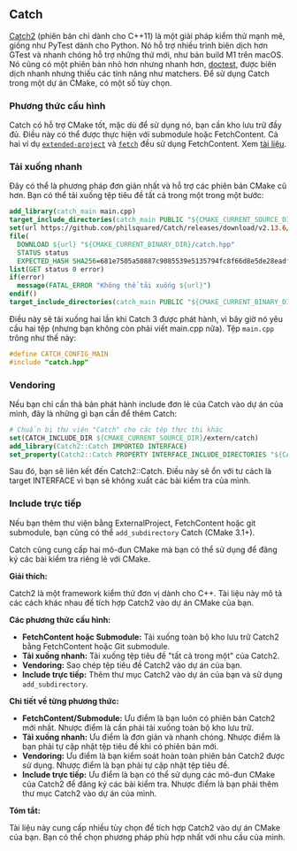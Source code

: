 ## Catch

[Catch2] (phiên bản chỉ dành cho C++11) là một giải pháp kiểm thử mạnh mẽ, giống như PyTest dành cho Python. Nó hỗ trợ nhiều trình biên dịch hơn GTest và nhanh chóng hỗ trợ những thứ mới, như bản build M1 trên macOS. Nó cũng có một phiên bản nhỏ hơn nhưng nhanh hơn, [doctest](https://github.com/onqtam/doctest), được biên dịch nhanh nhưng thiếu các tính năng như matchers. Để sử dụng Catch trong một dự án CMake, có một số tùy chọn.

### Phương thức cấu hình

Catch có hỗ trợ CMake tốt, mặc dù để sử dụng nó, bạn cần kho lưu trữ đầy đủ. Điều này có thể được thực hiện với submodule hoặc FetchContent. Cả hai ví dụ [`extended-project`](https://gitlab.com/CLIUtils/modern-cmake/-/tree/master/examples/extended-project) và [`fetch`](https://gitlab.com/CLIUtils/modern-cmake/-/tree/master/examples/fetch) đều sử dụng FetchContent. Xem [tài liệu](https://github.com/catchorg/Catch2/blob/v2.x/docs/cmake-integration.md#top).

### Tải xuống nhanh

Đây có thể là phương pháp đơn giản nhất và hỗ trợ các phiên bản CMake cũ hơn. Bạn có thể tải xuống tệp tiêu đề tất cả trong một trong một bước:

```cmake
add_library(catch_main main.cpp)
target_include_directories(catch_main PUBLIC "${CMAKE_CURRENT_SOURCE_DIR}")
set(url https://github.com/philsquared/Catch/releases/download/v2.13.6/catch.hpp)
file(
  DOWNLOAD ${url} "${CMAKE_CURRENT_BINARY_DIR}/catch.hpp"
  STATUS status
  EXPECTED_HASH SHA256=681e7505a50887c9085539e5135794fc8f66d8e5de28eadf13a30978627b0f47)
list(GET status 0 error)
if(error)
  message(FATAL_ERROR "Không thể tải xuống ${url}")
endif()
target_include_directories(catch_main PUBLIC "${CMAKE_CURRENT_BINARY_DIR}")
```

Điều này sẽ tải xuống hai lần khi Catch 3 được phát hành, vì bây giờ nó yêu cầu hai tệp (nhưng bạn không còn phải viết main.cpp nữa). Tệp `main.cpp` trông như thế này:

```cpp
#define CATCH_CONFIG_MAIN
#include "catch.hpp"
```

### Vendoring

Nếu bạn chỉ cần thả bản phát hành include đơn lẻ của Catch vào dự án của mình, đây là những gì bạn cần để thêm Catch:

```cmake
# Chuẩn bị thư viện "Catch" cho các tệp thực thi khác
set(CATCH_INCLUDE_DIR ${CMAKE_CURRENT_SOURCE_DIR}/extern/catch)
add_library(Catch2::Catch IMPORTED INTERFACE)
set_property(Catch2::Catch PROPERTY INTERFACE_INCLUDE_DIRECTORIES "${CATCH_INCLUDE_DIR}")
```

Sau đó, bạn sẽ liên kết đến Catch2::Catch. Điều này sẽ ổn với tư cách là target INTERFACE vì bạn sẽ không xuất các bài kiểm tra của mình.

### Include trực tiếp

Nếu bạn thêm thư viện bằng ExternalProject, FetchContent hoặc git submodule, bạn cũng có thể `add_subdirectory` Catch (CMake 3.1+).

Catch cũng cung cấp hai mô-đun CMake mà bạn có thể sử dụng để đăng ký các bài kiểm tra riêng lẻ với CMake.

[catch2]: https://github.com/catchorg/Catch2


**Giải thích:**

Catch2 là một framework kiểm thử đơn vị dành cho C++. Tài liệu này mô tả các cách khác nhau để tích hợp Catch2 vào dự án CMake của bạn.

**Các phương thức cấu hình:**

- **FetchContent hoặc Submodule:** Tải xuống toàn bộ kho lưu trữ Catch2 bằng FetchContent hoặc Git submodule.
- **Tải xuống nhanh:** Tải xuống tệp tiêu đề "tất cả trong một" của Catch2.
- **Vendoring:** Sao chép tệp tiêu đề Catch2 vào dự án của bạn.
- **Include trực tiếp:** Thêm thư mục Catch2 vào dự án của bạn và sử dụng `add_subdirectory`.

**Chi tiết về từng phương thức:**

- **FetchContent/Submodule:** Ưu điểm là bạn luôn có phiên bản Catch2 mới nhất. Nhược điểm là cần phải tải xuống toàn bộ kho lưu trữ.
- **Tải xuống nhanh:** Ưu điểm là đơn giản và nhanh chóng. Nhược điểm là bạn phải tự cập nhật tệp tiêu đề khi có phiên bản mới.
- **Vendoring:** Ưu điểm là bạn kiểm soát hoàn toàn phiên bản Catch2 được sử dụng. Nhược điểm là bạn phải tự cập nhật tệp tiêu đề.
- **Include trực tiếp:** Ưu điểm là bạn có thể sử dụng các mô-đun CMake của Catch2 để đăng ký các bài kiểm tra. Nhược điểm là bạn phải thêm thư mục Catch2 vào dự án của mình.

**Tóm tắt:**

Tài liệu này cung cấp nhiều tùy chọn để tích hợp Catch2 vào dự án CMake của bạn. Bạn có thể chọn phương pháp phù hợp nhất với nhu cầu của mình. 


